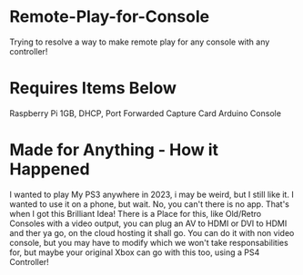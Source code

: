 # Remote-Play-for-Console
Trying to resolve a way to make remote play for any console with any controller!

# Requires Items Below
Raspberry Pi 1GB, DHCP, Port Forwarded
Capture Card
Arduino
Console 


# Made for Anything - How it Happened
I wanted to play My PS3 anywhere in 2023, i may be weird, but I still like it.
I wanted to use it on a phone, but wait. No, you can't there is no app. That's when I got this Brilliant Idea!
There is a Place for this, like Old/Retro Consoles with a video output, you can plug an AV to HDMI or 
DVI to HDMI and ther ya go, on the cloud hosting it shall go. You can do it with  non video console, but you may have to modify which we won't take responsabilities for, but maybe your original Xbox can go with this too, using a PS4 Controller!



